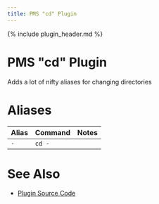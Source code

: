 ```yaml
---
title: PMS "cd" Plugin
---
```

{% include plugin_header.md %}

# PMS "cd" Plugin
Adds a lot of nifty aliases for changing directories

# Aliases
| Alias | Command | Notes |
| --- | --- | --- |
| `-` | `cd -` | |

# See Also
* [Plugin Source Code](https://github.com/JoshuaEstes/pms/tree/master/plugins/cd)
